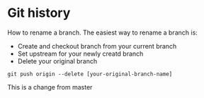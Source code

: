 # Git history

How to rename a branch. The easiest way to rename a branch is:
- Create and checkout branch from your current branch
- Set upstream for your newly creatd branch
- Delete your original branch

```
git push origin --delete [your-original-branch-name]
```

This is a change from master



